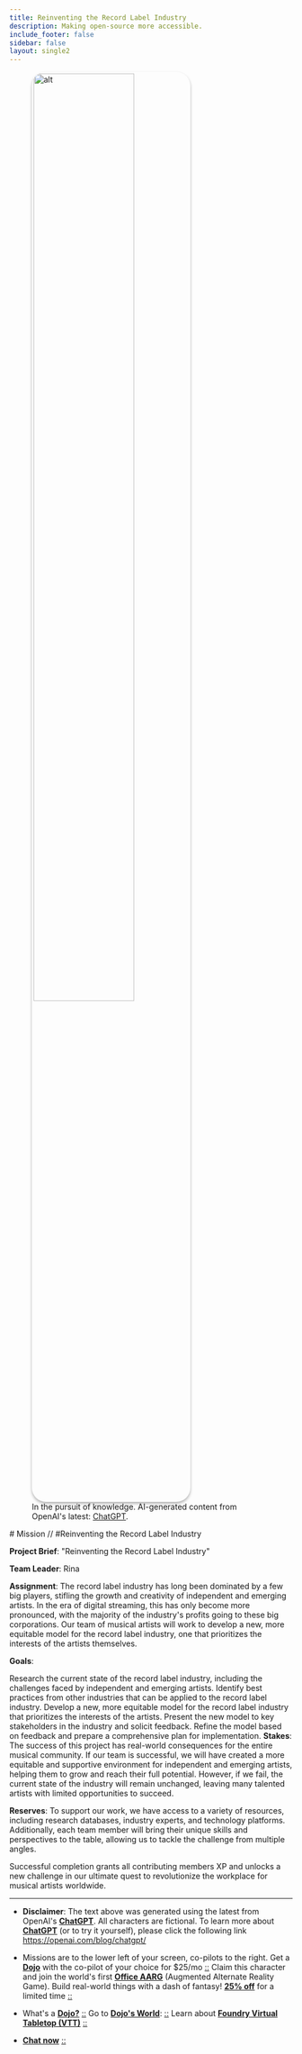 ```yaml
---
title: Reinventing the Record Label Industry
description: Making open-source more accessible.
include_footer: false
sidebar: false
layout: single2
---
```

<figure>
    <img src='/uploads/mechs/Barista.png' style="width: 65%;height: 65%;padding: 3px; box-shadow: 0 3px 5px rgba(0,0,0,.3);border-radius: 25px;overflow: hidden;border: none;" align="middle"; alt='alt'; alt='student in hoody with laptop';/>
    <figcaption>In the pursuit of knowledge.  AI-generated content from OpenAI's latest: <a href="https://openai.com/blog/chatgpt/" >ChatGPT</a>.</figcaption>
</figure>
# Mission // #Reinventing the Record Label Industry

**Project Brief**: "Reinventing the Record Label Industry"

**Team Leader**: Rina

**Assignment**:
The record label industry has long been dominated by a few big players, stifling the growth and creativity of independent and emerging artists. In the era of digital streaming, this has only become more pronounced, with the majority of the industry's profits going to these big corporations. Our team of musical artists will work to develop a new, more equitable model for the record label industry, one that prioritizes the interests of the artists themselves.

**Goals**:

Research the current state of the record label industry, including the challenges faced by independent and emerging artists.
Identify best practices from other industries that can be applied to the record label industry.
Develop a new, more equitable model for the record label industry that prioritizes the interests of the artists.
Present the new model to key stakeholders in the industry and solicit feedback.
Refine the model based on feedback and prepare a comprehensive plan for implementation.
**Stakes**:
The success of this project has real-world consequences for the entire musical community. If our team is successful, we will have created a more equitable and supportive environment for independent and emerging artists, helping them to grow and reach their full potential. However, if we fail, the current state of the industry will remain unchanged, leaving many talented artists with limited opportunities to succeed.

**Reserves**:
To support our work, we have access to a variety of resources, including research databases, industry experts, and technology platforms. Additionally, each team member will bring their unique skills and perspectives to the table, allowing us to tackle the challenge from multiple angles.

Successful completion grants all contributing members XP and unlocks a new challenge in our ultimate quest to revolutionize the workplace for musical artists worldwide.

---

* **Disclaimer**: The text above was generated using the latest from OpenAI's [**ChatGPT**](https://openai.com/blog/chatgpt/).  All characters are fictional.  To learn more about [**ChatGPT**](https://openai.com/blog/chatgpt/) (or to try it yourself), please click the following link https://openai.com/blog/chatgpt/

* Missions are to the lower left of your screen, co-pilots to the right. Get a [**Dojo**](https://workmates.live/marketplace) with the co-pilot of your choice for $25/mo [::](https://workmates.live/marketplace)  Claim this character and join the world's first [**Office AARG**](https://dojos.world) (Augmented Alternate Reality Game). Build real-world things with a dash of fantasy! [**25% off**](https://blog.workdojos.com/getadojo) for a limited time [::](https://blog.workdojos.com/getadojo) 

* What's a [**Dojo?**](https://workdojos.com) [::](https://workdojos.com)  Go to [**Dojo's World**](https://dojos.world): [::](https://dojos.world)  Learn about [**Foundry Virtual Tabletop (VTT)**](https://foundryvtt.com) [::](https://foundryvtt.com/)

* [**Chat now**](https://chat.workmates.live/channel/support) [::](https://chat.workmates.live/channel/support)